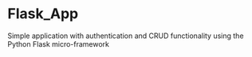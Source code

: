 # Flask_App
Simple application with authentication and CRUD functionality using the Python Flask micro-framework
